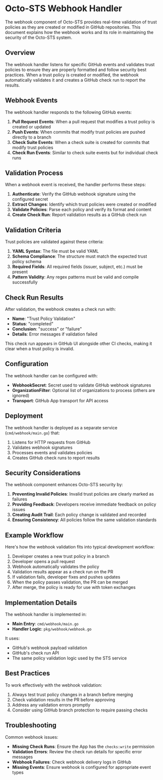 # Octo-STS Webhook Handler

The webhook component of Octo-STS provides real-time validation of trust policies as they are created or modified in GitHub repositories. This document explains how the webhook works and its role in maintaining the security of the Octo-STS system.

## Overview

The webhook handler listens for specific GitHub events and validates trust policies to ensure they are properly formatted and follow security best practices. When a trust policy is created or modified, the webhook automatically validates it and creates a GitHub check run to report the results.

## Webhook Events

The webhook handler responds to the following GitHub events:

1. **Pull Request Events**: When a pull request that modifies a trust policy is created or updated
2. **Push Events**: When commits that modify trust policies are pushed directly to a branch
3. **Check Suite Events**: When a check suite is created for commits that modify trust policies
4. **Check Run Events**: Similar to check suite events but for individual check runs

## Validation Process

When a webhook event is received, the handler performs these steps:

1. **Authenticate**: Verify the GitHub webhook signature using the configured secret
2. **Extract Changes**: Identify which trust policies were created or modified
3. **Validate Policies**: Parse each policy and verify its format and content
4. **Create Check Run**: Report validation results as a GitHub check run

## Validation Criteria

Trust policies are validated against these criteria:

1. **YAML Syntax**: The file must be valid YAML
2. **Schema Compliance**: The structure must match the expected trust policy schema
3. **Required Fields**: All required fields (issuer, subject, etc.) must be present
4. **Pattern Validity**: Any regex patterns must be valid and compile successfully

## Check Run Results

After validation, the webhook creates a check run with:

- **Name**: "Trust Policy Validation"
- **Status**: "completed"
- **Conclusion**: "success" or "failure"
- **Details**: Error messages if validation failed

This check run appears in GitHub UI alongside other CI checks, making it clear when a trust policy is invalid.

## Configuration

The webhook handler can be configured with:

- **WebhookSecret**: Secret used to validate GitHub webhook signatures
- **OrganizationFilter**: Optional list of organizations to process (others are ignored)
- **Transport**: GitHub App transport for API access

## Deployment

The webhook handler is deployed as a separate service (`cmd/webhook/main.go`) that:

1. Listens for HTTP requests from GitHub
2. Validates webhook signatures
3. Processes events and validates policies
4. Creates GitHub check runs to report results

## Security Considerations

The webhook component enhances Octo-STS security by:

1. **Preventing Invalid Policies**: Invalid trust policies are clearly marked as failures
2. **Providing Feedback**: Developers receive immediate feedback on policy issues
3. **Creating Audit Trail**: Each policy change is validated and recorded
4. **Ensuring Consistency**: All policies follow the same validation standards

## Example Workflow

Here's how the webhook validation fits into typical development workflow:

1. Developer creates a new trust policy in a branch
2. Developer opens a pull request
3. Webhook automatically validates the policy
4. Validation results appear as a check run on the PR
5. If validation fails, developer fixes and pushes updates
6. When the policy passes validation, the PR can be merged
7. After merge, the policy is ready for use with token exchanges

## Implementation Details

The webhook handler is implemented in:

- **Main Entry**: `cmd/webhook/main.go`
- **Handler Logic**: `pkg/webhook/webhook.go`

It uses:
- GitHub's webhook payload validation
- GitHub's check run API
- The same policy validation logic used by the STS service

## Best Practices

To work effectively with the webhook validation:

1. Always test trust policy changes in a branch before merging
2. Check validation results in the PR before approving
3. Address any validation errors promptly
4. Consider using GitHub branch protection to require passing checks

## Troubleshooting

Common webhook issues:

- **Missing Check Runs**: Ensure the App has the `checks:write` permission
- **Validation Errors**: Review the check run details for specific error messages
- **Webhook Failures**: Check webhook delivery logs in GitHub
- **Missing Events**: Ensure webhook is configured for appropriate event types